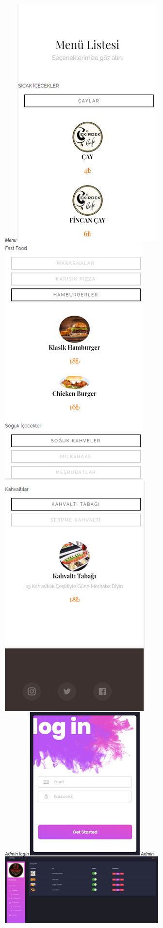 *Menu*
![Menu](https://github.com/MumineSimsek/QrMenu/blob/main/images/1.PNG)
![Menu](https://github.com/MumineSimsek/QrMenu/blob/main/images/2.PNG)
![Menu](https://github.com/MumineSimsek/QrMenu/blob/main/images/3.PNG)
*Admin login*
![admin](https://github.com/MumineSimsek/QrMenu/blob/main/images/4.PNG)
*Admin*
![admin](https://github.com/MumineSimsek/QrMenu/blob/main/images/admin.PNG)
